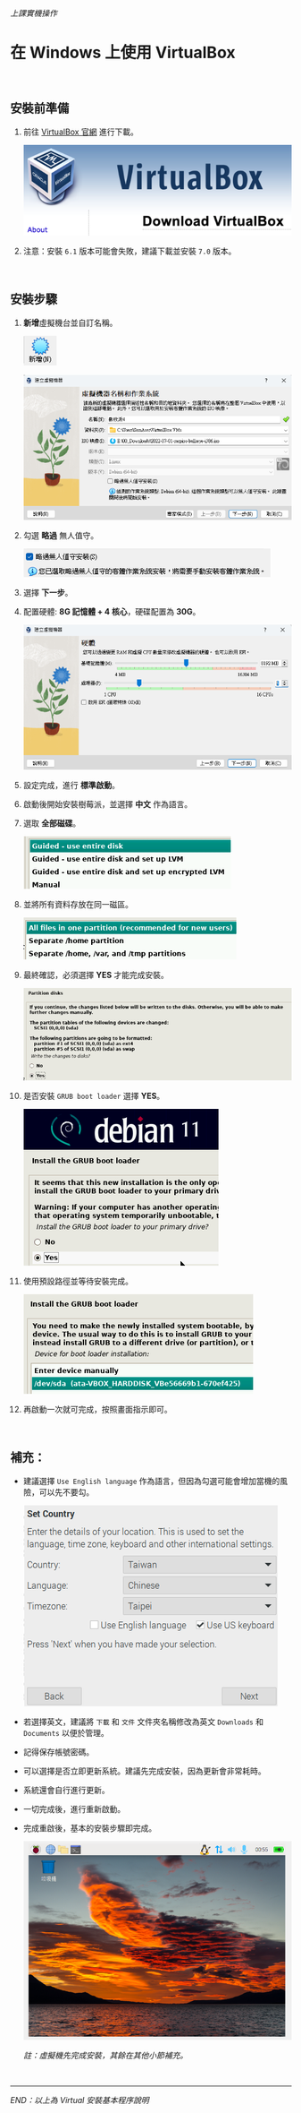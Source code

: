 *上課實機操作*

# 在 Windows 上使用 VirtualBox

</br>

## 安裝前準備

1. 前往 [VirtualBox 官網](https://www.virtualbox.org/wiki/Downloads) 進行下載。

   ![VB圖標](../../images/image_01.png)

2. 注意：安裝 `6.1` 版本可能會失敗，建議下載並安裝 `7.0` 版本。

</br>

## 安裝步驟

1. **新增**虛擬機台並自訂名稱。

   ![新增](../../images/image_02.png)

   ![第一步](../../images/image_03.png)

2. 勾選 **略過** 無人值守。

   ![無人值守](../../images/image_04.png)

3. 選擇 **下一步**。

4. 配置硬體: **8G 記憶體 + 4 核心**，硬碟配置為 **30G**。

   ![硬體配置](../../images/image_05.png)

5. 設定完成，進行 **標準啟動**。

6. 啟動後開始安裝樹莓派，並選擇 **中文** 作為語言。

7. 選取 **全部磁碟**。

   ![全部磁碟](../../images/image_06.png)

8. 並將所有資料存放在同一磁區。

   ![同一磁區](../../images/image_07.png)

9. 最終確認，必須選擇 **YES** 才能完成安裝。

   ![Alt text](../../images/image_08.png)

10. 是否安裝 `GRUB boot loader` 選擇 **YES**。

    ![Alt text](../../images/image_09.png)

11. 使用預設路徑並等待安裝完成。

    ![Alt text](../../images/image_10.png)

12. 再啟動一次就可完成，按照畫面指示即可。

</br>

## **補充**：

   - 建議選擇 `Use English language` 作為語言，但因為勾選可能會增加當機的風險，可以先不要勾。

      ![Alt text](../../images/image_11.png)

   - 若選擇英文，建議將 `下載` 和 `文件` 文件夾名稱修改為英文 `Downloads` 和 `Documents` 以便於管理。

   - 記得保存帳號密碼。

   - 可以選擇是否立即更新系統。建議先完成安裝，因為更新會非常耗時。

   - 系統還會自行進行更新。

   - 一切完成後，進行重新啟動。

   - 完成重啟後，基本的安裝步驟即完成。

      ![Alt text](../../images/image_12.png)

      _註：虛擬機先完成安裝，其餘在其他小節補充。_


</br>

---

_END：以上為 Virtual 安裝基本程序說明_
